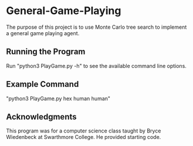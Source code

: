 # General-Game-Playing
The purpose of this project is to use Monte Carlo tree search to implement a general game playing agent.

## Running the Program
Run "python3 PlayGame.py -h" to see the available command line options.

## Example Command
"python3 PlayGame.py hex human human"

## Acknowledgments
This program was for a computer science class taught by Bryce Wiedenbeck at Swarthmore College. He provided starting code.

